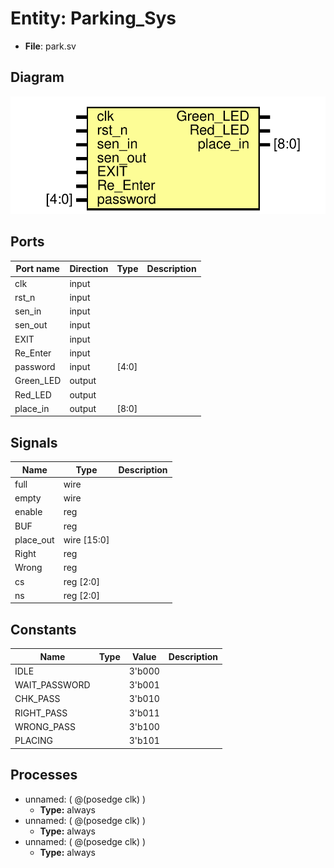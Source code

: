 
# Entity: Parking_Sys 
- **File**: park.sv

## Diagram
![Diagram](Parking_Sys.svg "Diagram")
## Ports

| Port name | Direction | Type  | Description |
| --------- | --------- | ----- | ----------- |
| clk       | input     |       |             |
| rst_n     | input     |       |             |
| sen_in    | input     |       |             |
| sen_out   | input     |       |             |
| EXIT      | input     |       |             |
| Re_Enter  | input     |       |             |
| password  | input     | [4:0] |             |
| Green_LED | output    |       |             |
| Red_LED   | output    |       |             |
| place_in  | output    | [8:0] |             |

## Signals

| Name      | Type        | Description |
| --------- | ----------- | ----------- |
| full      | wire        |             |
| empty     | wire        |             |
| enable    | reg         |             |
| BUF       | reg         |             |
| place_out | wire [15:0] |             |
| Right     | reg         |             |
| Wrong     | reg         |             |
| cs        | reg [2:0]   |             |
| ns        | reg [2:0]   |             |

## Constants

| Name          | Type | Value  | Description |
| ------------- | ---- | ------ | ----------- |
| IDLE          |      | 3'b000 |             |
| WAIT_PASSWORD |      | 3'b001 |             |
| CHK_PASS      |      | 3'b010 |             |
| RIGHT_PASS    |      | 3'b011 |             |
| WRONG_PASS    |      | 3'b100 |             |
| PLACING       |      | 3'b101 |             |

## Processes
- unnamed: ( @(posedge clk) )
  - **Type:** always
- unnamed: ( @(posedge clk) )
  - **Type:** always
- unnamed: ( @(posedge clk) )
  - **Type:** always
